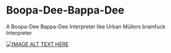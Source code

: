 # Boopa-Dee-Bappa-Dee
A Boopa-Dee Bappa-Dee Interpreter like Urban Müllers brainfuck Interpreter

[![IMAGE ALT TEXT HERE](https://www.youtube.com/watch?v=aS38wY1Fm34/0.jpg)](https://www.youtube.com/watch?v=aS38wY1Fm34)
